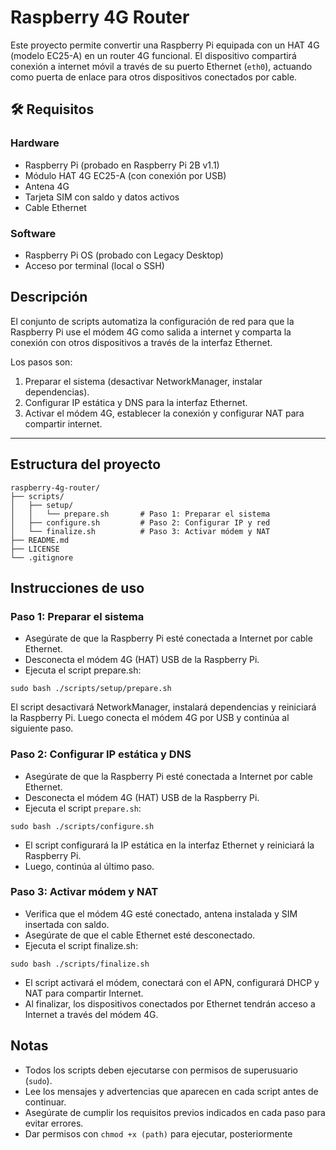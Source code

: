 # Raspberry 4G Router

Este proyecto permite convertir una Raspberry Pi equipada con un HAT 4G (modelo EC25-A) en un router 4G funcional. El dispositivo compartirá conexión a internet móvil a través de su puerto Ethernet (`eth0`), actuando como puerta de enlace para otros dispositivos conectados por cable.

## 🛠️ Requisitos

### Hardware
- Raspberry Pi (probado en Raspberry Pi 2B v1.1)
- Módulo HAT 4G EC25-A (con conexión por USB)
- Antena 4G
- Tarjeta SIM con saldo y datos activos
- Cable Ethernet

### Software
- Raspberry Pi OS (probado con Legacy Desktop)
- Acceso por terminal (local o SSH)

## Descripción
El conjunto de scripts automatiza la configuración de red para que la Raspberry Pi use el módem 4G como salida a internet y comparta la conexión con otros dispositivos a través de la interfaz Ethernet.

Los pasos son:
1. Preparar el sistema (desactivar NetworkManager, instalar dependencias).
2. Configurar IP estática y DNS para la interfaz Ethernet.
3. Activar el módem 4G, establecer la conexión y configurar NAT para compartir internet.

---

## Estructura del proyecto

```plaintext
raspberry-4g-router/
├── scripts/
│   ├── setup/
│   │   └── prepare.sh       # Paso 1: Preparar el sistema
│   ├── configure.sh         # Paso 2: Configurar IP y red
│   └── finalize.sh          # Paso 3: Activar módem y NAT
├── README.md
├── LICENSE
└── .gitignore
```

## Instrucciones de uso
### Paso 1: Preparar el sistema
- Asegúrate de que la Raspberry Pi esté conectada a Internet por cable Ethernet.
- Desconecta el módem 4G (HAT) USB de la Raspberry Pi.
- Ejecuta el script prepare.sh:
    
```plaintext
sudo bash ./scripts/setup/prepare.sh
```

El script desactivará NetworkManager, instalará dependencias y reiniciará la Raspberry Pi.
Luego conecta el módem 4G por USB y continúa al siguiente paso.

### Paso 2: Configurar IP estática y DNS
- Asegúrate de que la Raspberry Pi esté conectada a Internet por cable Ethernet.
- Desconecta el módem 4G (HAT) USB de la Raspberry Pi.
- Ejecuta el script `prepare.sh`:

```plaintext
sudo bash ./scripts/configure.sh
```
- El script configurará la IP estática en la interfaz Ethernet y reiniciará la Raspberry Pi.
- Luego, continúa al último paso.

### Paso 3: Activar módem y NAT
- Verifica que el módem 4G esté conectado, antena instalada y SIM insertada con saldo.
- Asegúrate de que el cable Ethernet esté desconectado.
- Ejecuta el script finalize.sh:

```plaintext
sudo bash ./scripts/finalize.sh
```

- El script activará el módem, conectará con el APN, configurará DHCP y NAT para compartir Internet.
- Al finalizar, los dispositivos conectados por Ethernet tendrán acceso a Internet a través del módem 4G.

## Notas
- Todos los scripts deben ejecutarse con permisos de superusuario (`sudo`).
- Lee los mensajes y advertencias que aparecen en cada script antes de continuar.
- Asegúrate de cumplir los requisitos previos indicados en cada paso para evitar errores.
- Dar permisos con `chmod +x (path)` para ejecutar, posteriormente
